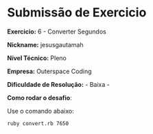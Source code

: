 # Submissão de Exercicio

**Exercicio:** 6 - Converter Segundos

**Nickname:** jesusgautamah

**Nível Técnico:** Pleno

**Empresa:** Outerspace Coding

**Dificuldade de Resolução:** - Baixa -

**Como rodar o desafio**: 

Use o comando abaixo: 
```bash
ruby convert.rb 7650
```